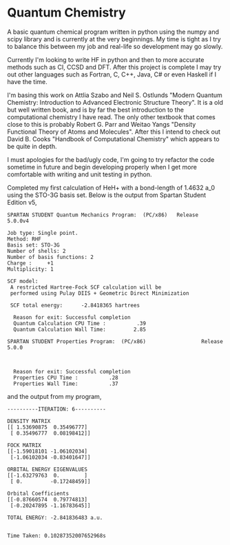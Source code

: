 # Quantum Chemistry
A basic quantum chemical program written in python using the numpy and scipy library and is currently at the very beginnings. My time is tight as I try to balance this between my job and real-life so development may go slowly.

Currently I'm looking to write HF in python and then to more accurate methods such as CI, CCSD and DFT. After this project is complete I may try out other languages such as Fortran, C, C++, Java, C# or even Haskell if I have the time.

I'm basing this work on Attlia Szabo and Neil S. Ostlunds "Modern Quantum Chemistry: Introduction to Advanced Electronic Structure Theory". It is a old but well written book, and is by far the best introduction to the computational chemistry I have read. The only other textbook that comes close to this is probably Robert G. Parr and Weitao Yangs "Density Functional Theory of Atoms and Molecules". After this I intend to check out David B. Cooks "Handbook of Computational Chemistry" which appears to be quite in depth.

I must apologies for the bad/ugly code, I'm going to try refactor the code sometime in future and begin developing properly when I get more comfortable with writing and unit testing in python.


Completed my first calculation of HeH+ with a bond-length of 1.4632 a_0 using the STO-3G basis set. Below is the output from Spartan Student Edition v5,

    SPARTAN STUDENT Quantum Mechanics Program:  (PC/x86)   Release  5.0.0v4
    
    Job type: Single point.
    Method: RHF
    Basis set: STO-3G
    Number of shells: 2
    Number of basis functions: 2
    Charge :     +1 
    Multiplicity: 1
    
    SCF model:
     A restricted Hartree-Fock SCF calculation will be
     performed using Pulay DIIS + Geometric Direct Minimization
    
     SCF total energy:      -2.8418365 hartrees
    
      Reason for exit: Successful completion 
      Quantum Calculation CPU Time :          .39
      Quantum Calculation Wall Time:         2.85
    
    SPARTAN STUDENT Properties Program:  (PC/x86)                  Release  5.0.0  
       
       
    
      Reason for exit: Successful completion 
      Properties CPU Time :          .28
      Properties Wall Time:          .37

and the output from my program,

    ----------ITERATION: 6----------
    
    DENSITY MATRIX
    [[ 1.53690875  0.35496777]
     [ 0.35496777  0.08198412]]
    
    FOCK MATRIX
    [[-1.59018101 -1.06102034]
     [-1.06102034 -0.83401647]]
    
    ORBITAL ENERGY EIGENVALUES
    [[-1.63279763  0.        ]
     [ 0.         -0.17248459]]
    
    Orbital Coefficients
    [[-0.87660574  0.79774813]
     [-0.20247895 -1.16783645]]
    
    TOTAL ENERGY: -2.841836483 a.u.
    
    
    Time Taken: 0.10287352007652968s